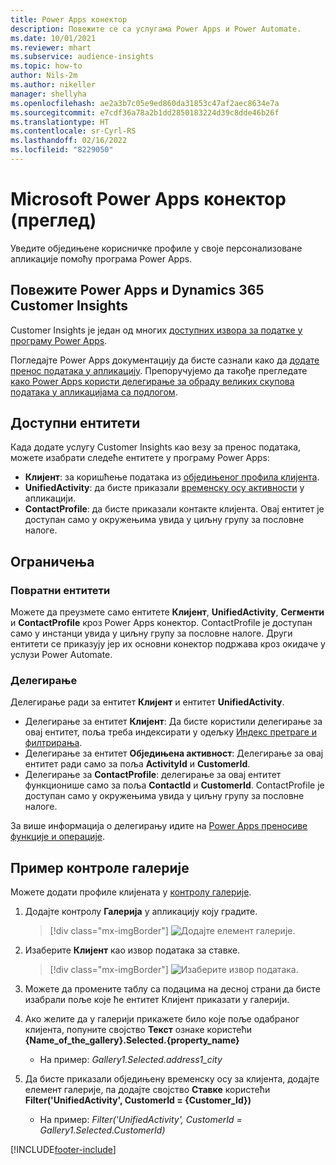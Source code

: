 ```yaml
---
title: Power Apps конектор
description: Повежите се са услугама Power Apps и Power Automate.
ms.date: 10/01/2021
ms.reviewer: mhart
ms.subservice: audience-insights
ms.topic: how-to
author: Nils-2m
ms.author: nikeller
manager: shellyha
ms.openlocfilehash: ae2a3b7c05e9ed860da31853c47af2aec8634e7a
ms.sourcegitcommit: e7cdf36a78a2b1dd2850183224d39c8dde46b26f
ms.translationtype: HT
ms.contentlocale: sr-Cyrl-RS
ms.lasthandoff: 02/16/2022
ms.locfileid: "8229050"
---
```

# <a name="microsoft-power-apps-connector-preview"></a>Microsoft Power Apps конектор (преглед)

Уведите обједињене корисничке профиле у своје персонализоване апликације помоћу програма Power Apps.

## <a name="connect-power-apps-and-dynamics-365-customer-insights"></a>Повежите Power Apps и Dynamics 365 Customer Insights

Customer Insights је један од многих [доступних извора за податке у програму Power Apps](/powerapps/maker/canvas-apps/working-with-data-sources).

Погледајте Power Apps документацију да бисте сазнали како да [додате пренос података у апликацију](/powerapps/maker/canvas-apps/add-data-connection). Препоручујемо да такође прегледате [како Power Apps користи делегирање за обраду великих скупова података у апликацијама са подлогом](/powerapps/maker/canvas-apps/delegation-overview).

## <a name="available-entities"></a>Доступни ентитети

Када додате услугу Customer Insights као везу за пренос података, можете изабрати следеће ентитете у програму Power Apps:

- **Клијент**: за коришћење података из [обједињеног профила клијента](customer-profiles.md).
- **UnifiedActivity**: да бисте приказали [временску осу активности](activities.md) у апликацији.
- **ContactProfile**: да бисте приказали контакте клијента. Овај ентитет је доступан само у окружењима увида у циљну групу за пословне налоге.

## <a name="limitations"></a>Ограничења

### <a name="retrievable-entities"></a>Повратни ентитети

Можете да преузмете само ентитете **Клијент**, **UnifiedActivity**, **Сегменти** и **ContactProfile** кроз Power Apps конектор. ContactProfile је доступан само у инстанци увида у циљну групу за пословне налоге. Други ентитети се приказују јер их основни конектор подржава кроз окидаче у услузи Power Automate.

### <a name="delegation"></a>Делегирање

Делегирање ради за ентитет **Клијент** и ентитет **UnifiedActivity**. 

- Делегирање за ентитет **Клијент**: Да бисте користили делегирање за овај ентитет, поља треба индексирати у одељку [Индекс претраге и филтрирања](search-filter-index.md).  
- Делегирање за ентитет **Обједињена активност**: Делегирање за овај ентитет ради само за поља **ActivityId** и **CustomerId**.  
- Делегирање за **ContactProfile**: делегирање за овај ентитет функционише само за поља **ContactId** и **CustomerId**. ContactProfile је доступан само у окружењима увида у циљну групу за пословне налоге.

За више информација о делегирању идите на [Power Apps преносиве функције и операције](/powerapps/maker/canvas-apps/delegation-overview). 

## <a name="example-gallery-control"></a>Пример контроле галерије

Можете додати профиле клијената у [контролу галерије](/powerapps/maker/canvas-apps/add-gallery).

1. Додајте контролу **Галерија** у апликацију коју градите.

    > [!div class="mx-imgBorder"]
    > ![Додајте елемент галерије.](media/connector-powerapps9.png "Додајте елемент галерије.")

2. Изаберите **Клијент** као извор података за ставке.

    > [!div class="mx-imgBorder"]
    > ![Изаберите извор података.](media/choose-datasource-powerapps.png "Изаберите извор података.")

3. Можете да промените таблу са подацима на десној страни да бисте изабрали поље које ће ентитет Клијент приказати у галерији.

4. Ако желите да у галерији прикажете било које поље одабраног клијента, попуните својство **Текст** ознаке користећи **{Name_of_the_gallery}.Selected.{property_name}**  
    - На пример: _Gallery1.Selected.address1_city_

5. Да бисте приказали обједињену временску осу за клијента, додајте елемент галерије, па додајте својство **Ставке** користећи **Filter('UnifiedActivity', CustomerId = {Customer_Id})**  
    - На пример: _Filter('UnifiedActivity', CustomerId = Gallery1.Selected.CustomerId)_


[!INCLUDE[footer-include](../includes/footer-banner.md)]

